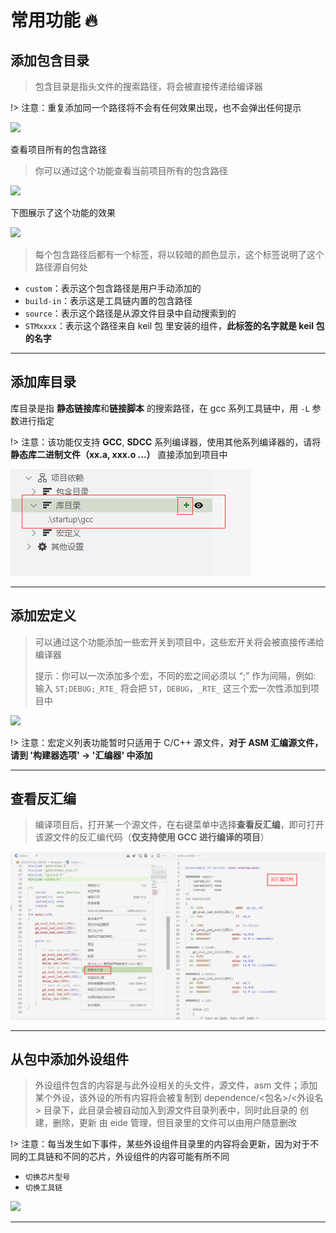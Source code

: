 # 常用功能 🔥

## 添加包含目录

> 包含目录是指头文件的搜索路径，将会被直接传递给编译器

!> 注意：重复添加同一个路径将不会有任何效果出现，也不会弹出任何提示

![](https://img-blog.csdnimg.cn/20200612015716140.png)

查看项目所有的包含路径

> 你可以通过这个功能查看当前项目所有的包含路径

![](https://img-blog.csdnimg.cn/20200612020433395.png)

下图展示了这个功能的效果

![](https://img-blog.csdnimg.cn/20200612020607959.png?x-oss-process=image/watermark,type_ZmFuZ3poZW5naGVpdGk,shadow_10,text_aHR0cHM6Ly9ibG9nLmNzZG4ubmV0L3FxXzQwODMzODEw,size_16,color_FFFFFF,t_70)

> 每个包含路径后都有一个标签，将以较暗的颜色显示，这个标签说明了这个路径源自何处

- `custom`：表示这个包含路径是用户手动添加的
- `build-in`：表示这是工具链内置的包含路径
- `source`：表示这个路径是从源文件目录中自动搜索到的
- `STMxxxx`：表示这个路径来自 keil 包 里安装的组件，**此标签的名字就是 keil 包的名字**

***

## 添加库目录

库目录是指 **静态链接库**和**链接脚本** 的搜索路径，在 gcc 系列工具链中，用 `-L` 参数进行指定

!> 注意：该功能仅支持 **GCC**, **SDCC** 系列编译器，使用其他系列编译器的，请将 **静态库二进制文件（xx.a, xxx.o ...）** 直接添加到项目中

![](../img/dep_add_lib_inc.png)

***

## 添加宏定义

> 可以通过这个功能添加一些宏开关到项目中，这些宏开关将会被直接传递给编译器
>
> 提示：你可以一次添加多个宏，不同的宏之间必须以 “;” 作为间隔，例如: 输入 `ST;DEBUG;_RTE_` 将会把 `ST`，`DEBUG`，`_RTE_` 这三个宏一次性添加到项目中

![](https://img-blog.csdnimg.cn/20200612021943618.png)

!> 注意：宏定义列表功能暂时只适用于 C/C++ 源文件，**对于 ASM 汇编源文件，请到 '构建器选项' -> '汇编器' 中添加**

***

## 查看反汇编

> 编译项目后，打开某一个源文件，在右键菜单中选择**查看反汇编**，即可打开该源文件的反汇编代码（**仅支持使用 GCC 进行编译的项目**）

![](../img/show_dasm.png)

***

## 从包中添加外设组件

> 外设组件包含的内容是与此外设相关的头文件，源文件，asm 文件；添加某个外设，该外设的所有内容将会被复制到 dependence/<包名>/<外设名> 目录下，此目录会被自动加入到源文件目录列表中，同时此目录的 创建，删除，更新 由 eide 管理，但目录里的文件可以由用户随意删改

!> 注意：每当发生如下事件，某些外设组件目录里的内容将会更新，因为对于不同的工具链和不同的芯片，外设组件的内容可能有所不同

- `切换芯片型号`
- `切换工具链`

![](https://img-blog.csdnimg.cn/20200612014937405.png?x-oss-process=image/watermark,type_ZmFuZ3poZW5naGVpdGk,shadow_10,text_aHR0cHM6Ly9ibG9nLmNzZG4ubmV0L3FxXzQwODMzODEw,size_16,color_FFFFFF,t_70)
***
